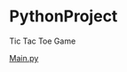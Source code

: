# PythonProject
Tic Tac Toe Game


[Main.py](https://github.com/pisalsaurabh/PythonProject/blob/master/Main.py)
